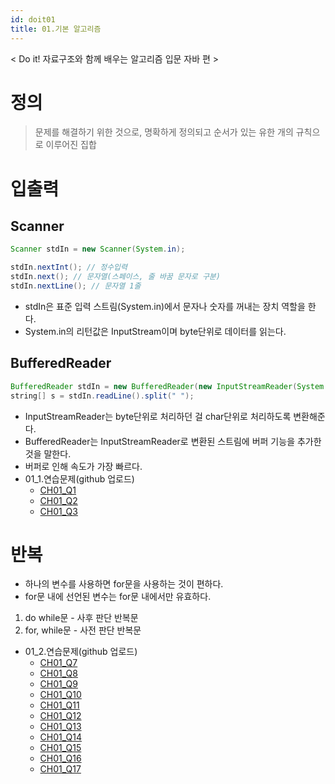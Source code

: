 ```yaml
---
id: doit01
title: 01.기본 알고리즘
---
```


< Do it! 자료구조와 함께 배우는 알고리즘 입문 자바 편 >

# 정의

>문제를 해결하기 위한 것으로, 명확하게 정의되고 순서가 있는 유한 개의 규칙으로 이루어진 집합

# 입출력


## Scanner
```java
Scanner stdIn = new Scanner(System.in);

stdIn.nextInt(); // 정수입력
stdIn.next(); // 문자열(스페이스, 줄 바꿈 문자로 구분)
stdIn.nextLine(); // 문자열 1줄
```
- stdIn은 표준 입력 스트림(System.in)에서 문자나 숫자를 꺼내는 장치 역할을 한다.
- System.in의 리턴값은 InputStream이며 byte단위로 데이터를 읽는다.

## BufferedReader
```java
BufferedReader stdIn = new BufferedReader(new InputStreamReader(System.in));
string[] s = stdIn.readLine().split(" ");
```
- InputStreamReader는 byte단위로 처리하던 걸 char단위로 처리하도록 변환해준다.
- BufferedReader는 InputStreamReader로 변환된 스트림에 버퍼 기능을 추가한 것을 말한다.
- 버퍼로 인해 속도가 가장 빠르다.
- 01_1.연습문제(github 업로드)
    - [CH01_Q1](https://github.com/sksk713/Doit_algorithm/blob/master/Chap1/C1_Q1.java)
    - [CH01_Q2](https://github.com/sksk713/Doit_algorithm/blob/master/Chap1/C1_Q2.java)
    - [CH01_Q3](https://github.com/sksk713/Doit_algorithm/blob/master/Chap1/C1_Q3.java)



# 반복
- 하나의 변수를 사용하면 for문을 사용하는 것이 편하다.
- for문 내에 선언된 변수는 for문 내에서만 유효하다.

1. do while문 - 사후 판단 반복문
2. for, while문 - 사전 판단 반복문

- 01_2.연습문제(github 업로드)
    - [CH01_Q7](https://github.com/sksk713/Doit_algorithm/blob/master/Chap1/C1_Q7.java)
    - [CH01_Q8](https://github.com/sksk713/Doit_algorithm/blob/master/Chap1/C1_Q8.java)
    - [CH01_Q9](https://github.com/sksk713/Doit_algorithm/blob/master/Chap1/C1_Q9.java)
    - [CH01_Q10](https://github.com/sksk713/Doit_algorithm/blob/master/Chap1/C1_Q10.java)
    - [CH01_Q11](https://github.com/sksk713/Doit_algorithm/blob/master/Chap1/C1_Q11.java)
    - [CH01_Q12](https://github.com/sksk713/Doit_algorithm/blob/master/Chap1/C1_Q12.java)
    - [CH01_Q13](https://github.com/sksk713/Doit_algorithm/blob/master/Chap1/C1_Q13.java)
    - [CH01_Q14](https://github.com/sksk713/Doit_algorithm/blob/master/Chap1/C1_Q14.java)
    - [CH01_Q15](https://github.com/sksk713/Doit_algorithm/blob/master/Chap1/C1_Q15.java)
    - [CH01_Q16](https://github.com/sksk713/Doit_algorithm/blob/master/Chap1/C1_Q16.java)
    - [CH01_Q17](https://github.com/sksk713/Doit_algorithm/blob/master/Chap1/C1_Q17.java)



